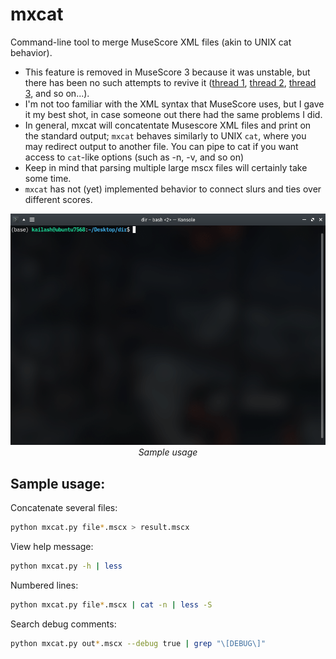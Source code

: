 # mxcat
Command-line tool to merge MuseScore XML files (akin to UNIX cat behavior).
* This feature is removed in MuseScore 3 because it was unstable, but there has been no such attempts to revive it ([thread 1](https://musescore.org/en/node/291978), [thread 2](https://musescore.org/en/node/264845), [thread 3](https://musescore.org/en/node/264733), and so on...). 
* I'm not too familiar with the XML syntax that MuseScore uses, but I gave it my best shot, in case someone out there had the same problems I did.
* In general, mxcat will concatentate Musescore XML files and print on the standard output; `mxcat`
behaves similarly to UNIX `cat`, where you may redirect output to another file.
You can pipe to cat if you want access to `cat`-like options (such as -n, -v,
and so on)
* Keep in mind that parsing multiple large mscx files will certainly take some time.
* `mxcat` has not (yet) implemented behavior to connect slurs and ties over different scores.

<p align="center">
  <img src="sample.gif" style="text-align: center" width="653px"/>
  </br>
  <i>Sample usage</i>
</p>

## Sample usage:

Concatenate several files:        
```bash
python mxcat.py file*.mscx > result.mscx
```

View help message:        
```bash
python mxcat.py -h | less 
```

Numbered lines:           
```bash
python mxcat.py file*.mscx | cat -n | less -S
```

Search debug comments:    
```bash
python mxcat.py out*.mscx --debug true | grep "\[DEBUG\]"
```
